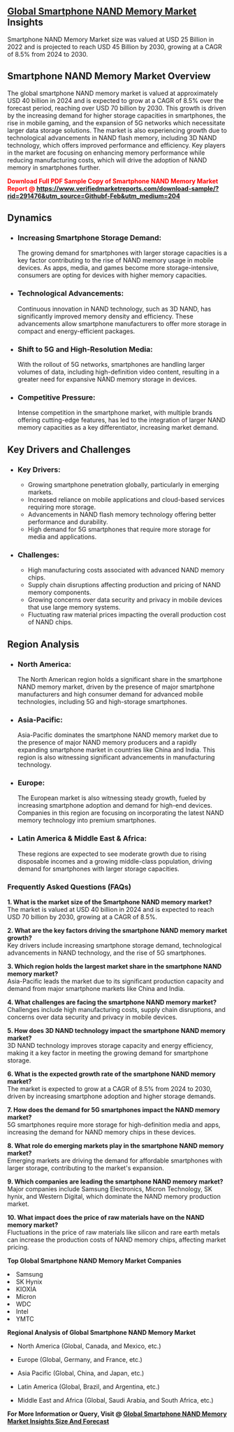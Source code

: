 <h2><a href="https://www.verifiedmarketreports.com/download-sample/?rid=291476&amp;utm_source=Githubf&amp;utm_medium=204" target="_blank">Global Smartphone NAND Memory Market</a> Insights</h2><p>Smartphone NAND Memory Market size was valued at USD 25 Billion in 2022 and is projected to reach USD 45 Billion by 2030, growing at a CAGR of 8.5% from 2024 to 2030.</p><p><h2>Smartphone NAND Memory Market Overview</h2> <p>The global smartphone NAND memory market is valued at approximately USD 40 billion in 2024 and is expected to grow at a CAGR of 8.5% over the forecast period, reaching over USD 70 billion by 2030. This growth is driven by the increasing demand for higher storage capacities in smartphones, the rise in mobile gaming, and the expansion of 5G networks which necessitate larger data storage solutions. The market is also experiencing growth due to technological advancements in NAND flash memory, including 3D NAND technology, which offers improved performance and efficiency. Key players in the market are focusing on enhancing memory performance while reducing manufacturing costs, which will drive the adoption of NAND memory in smartphones further.</p> <p><strong><p><span class=""><span style="color: #ff0000;"><strong>Download Full PDF Sample Copy of Smartphone NAND Memory Market Report</strong> @ </span><a href="https://www.verifiedmarketreports.com/download-sample/?rid=291476&amp;utm_source=Githubf-Feb&amp;utm_medium=204" target="_blank">https://www.verifiedmarketreports.com/download-sample/?rid=291476&amp;utm_source=Githubf-Feb&amp;utm_medium=204</a></span></p></strong></p> <h2>Dynamics</h2> <ul> <li><h3>Increasing Smartphone Storage Demand:</h3> The growing demand for smartphones with larger storage capacities is a key factor contributing to the rise of NAND memory usage in mobile devices. As apps, media, and games become more storage-intensive, consumers are opting for devices with higher memory capacities.</li> <li><h3>Technological Advancements:</h3> Continuous innovation in NAND technology, such as 3D NAND, has significantly improved memory density and efficiency. These advancements allow smartphone manufacturers to offer more storage in compact and energy-efficient packages.</li> <li><h3>Shift to 5G and High-Resolution Media:</h3> With the rollout of 5G networks, smartphones are handling larger volumes of data, including high-definition video content, resulting in a greater need for expansive NAND memory storage in devices.</li> <li><h3>Competitive Pressure:</h3> Intense competition in the smartphone market, with multiple brands offering cutting-edge features, has led to the integration of larger NAND memory capacities as a key differentiator, increasing market demand.</li> </ul> <h2>Key Drivers and Challenges</h2> <ul> <li><h3>Key Drivers:</h3> <ul> <li>Growing smartphone penetration globally, particularly in emerging markets.</li> <li>Increased reliance on mobile applications and cloud-based services requiring more storage.</li> <li>Advancements in NAND flash memory technology offering better performance and durability.</li> <li>High demand for 5G smartphones that require more storage for media and applications.</li> </ul> </li> <li><h3>Challenges:</h3> <ul> <li>High manufacturing costs associated with advanced NAND memory chips.</li> <li>Supply chain disruptions affecting production and pricing of NAND memory components.</li> <li>Growing concerns over data security and privacy in mobile devices that use large memory systems.</li> <li>Fluctuating raw material prices impacting the overall production cost of NAND chips.</li> </ul> </li> </ul> <h2>Region Analysis</h2> <ul> <li><h3>North America:</h3> The North American region holds a significant share in the smartphone NAND memory market, driven by the presence of major smartphone manufacturers and high consumer demand for advanced mobile technologies, including 5G and high-storage smartphones.</li> <li><h3>Asia-Pacific:</h3> Asia-Pacific dominates the smartphone NAND memory market due to the presence of major NAND memory producers and a rapidly expanding smartphone market in countries like China and India. This region is also witnessing significant advancements in manufacturing technology.</li> <li><h3>Europe:</h3> The European market is also witnessing steady growth, fueled by increasing smartphone adoption and demand for high-end devices. Companies in this region are focusing on incorporating the latest NAND memory technology into premium smartphones.</li> <li><h3>Latin America & Middle East & Africa:</h3> These regions are expected to see moderate growth due to rising disposable incomes and a growing middle-class population, driving demand for smartphones with larger storage capacities.</li> </ul> <h3>Frequently Asked Questions (FAQs)</h3> <p><strong>1. What is the market size of the Smartphone NAND memory market?</strong><br> The market is valued at USD 40 billion in 2024 and is expected to reach USD 70 billion by 2030, growing at a CAGR of 8.5%.</p> <p><strong>2. What are the key factors driving the smartphone NAND memory market growth?</strong><br> Key drivers include increasing smartphone storage demand, technological advancements in NAND technology, and the rise of 5G smartphones.</p> <p><strong>3. Which region holds the largest market share in the smartphone NAND memory market?</strong><br> Asia-Pacific leads the market due to its significant production capacity and demand from major smartphone markets like China and India.</p> <p><strong>4. What challenges are facing the smartphone NAND memory market?</strong><br> Challenges include high manufacturing costs, supply chain disruptions, and concerns over data security and privacy in mobile devices.</p> <p><strong>5. How does 3D NAND technology impact the smartphone NAND memory market?</strong><br> 3D NAND technology improves storage capacity and energy efficiency, making it a key factor in meeting the growing demand for smartphone storage.</p> <p><strong>6. What is the expected growth rate of the smartphone NAND memory market?</strong><br> The market is expected to grow at a CAGR of 8.5% from 2024 to 2030, driven by increasing smartphone adoption and higher storage demands.</p> <p><strong>7. How does the demand for 5G smartphones impact the NAND memory market?</strong><br> 5G smartphones require more storage for high-definition media and apps, increasing the demand for NAND memory chips in these devices.</p> <p><strong>8. What role do emerging markets play in the smartphone NAND memory market?</strong><br> Emerging markets are driving the demand for affordable smartphones with larger storage, contributing to the market's expansion.</p> <p><strong>9. Which companies are leading the smartphone NAND memory market?</strong><br> Major companies include Samsung Electronics, Micron Technology, SK hynix, and Western Digital, which dominate the NAND memory production market.</p> <p><strong>10. What impact does the price of raw materials have on the NAND memory market?</strong><br> Fluctuations in the price of raw materials like silicon and rare earth metals can increase the production costs of NAND memory chips, affecting market pricing.</p> </p><p><strong>Top Global Smartphone NAND Memory Market Companies</strong></p><div data-test-id=""><p><li>Samsung</li><li> SK Hynix</li><li> KIOXIA</li><li> Micron</li><li> WDC</li><li> Intel</li><li> YMTC</li></p><div><strong>Regional Analysis of&nbsp;Global Smartphone NAND Memory Market</strong></div><ul><li dir="ltr"><p dir="ltr">North America&nbsp;(Global, Canada, and Mexico, etc.)</p></li><li dir="ltr"><p dir="ltr">Europe (Global, Germany, and France, etc.)</p></li><li dir="ltr"><p dir="ltr">Asia Pacific&nbsp;(Global, China, and Japan, etc.)</p></li><li dir="ltr"><p dir="ltr">Latin America&nbsp;(Global, Brazil, and Argentina, etc.)</p></li><li dir="ltr">Middle East and Africa&nbsp;(Global, Saudi Arabia, and South Africa, etc.)</li></ul><p><strong>For More Information or Query, Visit @&nbsp;</strong><strong><a href="https://www.verifiedmarketreports.com/product/smartphone-nand-memory-market/?utm_source=Githubf&amp;utm_medium=204" target="_blank">Global Smartphone NAND Memory Market Insights Size And Forecast</a></strong></p></div>
